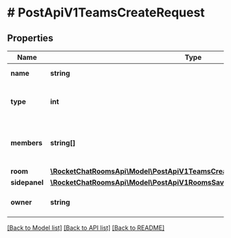# # PostApiV1TeamsCreateRequest

## Properties

Name | Type | Description | Notes
------------ | ------------- | ------------- | -------------
**name** | **string** | The team name. |
**type** | **int** | Privacy of the team (0 - Public, 1 - Private). |
**members** | **string[]** | The user ids to add to the team when it is created. | [optional]
**room** | [**\RocketChatRoomsApi\Model\PostApiV1TeamsCreateRequestRoom**](PostApiV1TeamsCreateRequestRoom.md) |  | [optional]
**sidepanel** | [**\RocketChatRoomsApi\Model\PostApiV1RoomsSaveRoomSettingsRequestSidepanel**](PostApiV1RoomsSaveRoomSettingsRequestSidepanel.md) |  | [optional]
**owner** | **string** | Set the owner of the team. | [optional]

[[Back to Model list]](../../README.md#models) [[Back to API list]](../../README.md#endpoints) [[Back to README]](../../README.md)
